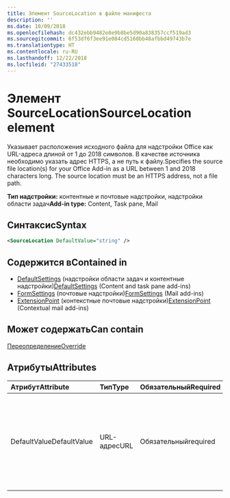 ```yaml
---
title: Элемент SourceLocation в файле манифеста
description: ''
ms.date: 10/09/2018
ms.openlocfilehash: dc432ebb9482e8e9b8be5d90a838357ccf519ad3
ms.sourcegitcommit: 6f53df6f3ee91e084cd5160bb48afbbd49743b7e
ms.translationtype: HT
ms.contentlocale: ru-RU
ms.lasthandoff: 12/22/2018
ms.locfileid: "27433518"
---
```

# <a name="sourcelocation-element"></a><span data-ttu-id="9c3f9-102">Элемент SourceLocation</span><span class="sxs-lookup"><span data-stu-id="9c3f9-102">SourceLocation element</span></span>

<span data-ttu-id="9c3f9-p101">Указывает расположения исходного файла для надстройки Office как URL-адреса длиной от 1 до 2018 символов. В качестве источника необходимо указать адрес HTTPS, а не путь к файлу.</span><span class="sxs-lookup"><span data-stu-id="9c3f9-p101">Specifies the source file location(s) for your Office Add-in as a URL between 1 and 2018 characters long. The source location must be an HTTPS address, not a file path.</span></span>

<span data-ttu-id="9c3f9-105">**Тип надстройки:** контентные и почтовые надстройки, надстройки области задач</span><span class="sxs-lookup"><span data-stu-id="9c3f9-105">**Add-in type:** Content, Task pane, Mail</span></span>

## <a name="syntax"></a><span data-ttu-id="9c3f9-106">Синтаксис</span><span class="sxs-lookup"><span data-stu-id="9c3f9-106">Syntax</span></span>

```XML
<SourceLocation DefaultValue="string" />
```

## <a name="contained-in"></a><span data-ttu-id="9c3f9-107">Содержится в</span><span class="sxs-lookup"><span data-stu-id="9c3f9-107">Contained in</span></span>

- <span data-ttu-id="9c3f9-108">[DefaultSettings](defaultsettings.md) (надстройки области задач и контентные надстройки)</span><span class="sxs-lookup"><span data-stu-id="9c3f9-108">[DefaultSettings](defaultsettings.md) (Content and task pane add-ins)</span></span>
- <span data-ttu-id="9c3f9-109">[FormSettings](formsettings.md) (почтовые надстройки)</span><span class="sxs-lookup"><span data-stu-id="9c3f9-109">[FormSettings](formsettings.md) (Mail add-ins)</span></span>
- <span data-ttu-id="9c3f9-110">[ExtensionPoint](extensionpoint.md) (контекстные почтовые надстройки)</span><span class="sxs-lookup"><span data-stu-id="9c3f9-110">[ExtensionPoint](extensionpoint.md) (Contextual mail add-ins)</span></span>

## <a name="can-contain"></a><span data-ttu-id="9c3f9-111">Может содержать</span><span class="sxs-lookup"><span data-stu-id="9c3f9-111">Can contain</span></span>

[<span data-ttu-id="9c3f9-112">Переопределение</span><span class="sxs-lookup"><span data-stu-id="9c3f9-112">Override</span></span>](override.md)

## <a name="attributes"></a><span data-ttu-id="9c3f9-113">Атрибуты</span><span class="sxs-lookup"><span data-stu-id="9c3f9-113">Attributes</span></span>

|<span data-ttu-id="9c3f9-114">**Атрибут**</span><span class="sxs-lookup"><span data-stu-id="9c3f9-114">**Attribute**</span></span>|<span data-ttu-id="9c3f9-115">**Тип**</span><span class="sxs-lookup"><span data-stu-id="9c3f9-115">**Type**</span></span>|<span data-ttu-id="9c3f9-116">**Обязательный**</span><span class="sxs-lookup"><span data-stu-id="9c3f9-116">**Required**</span></span>|<span data-ttu-id="9c3f9-117">**Описание**</span><span class="sxs-lookup"><span data-stu-id="9c3f9-117">**Description**</span></span>|
|:-----|:-----|:-----|:-----|
|<span data-ttu-id="9c3f9-118">DefaultValue</span><span class="sxs-lookup"><span data-stu-id="9c3f9-118">DefaultValue</span></span>|<span data-ttu-id="9c3f9-119">URL-адрес</span><span class="sxs-lookup"><span data-stu-id="9c3f9-119">URL</span></span>|<span data-ttu-id="9c3f9-120">Обязательный</span><span class="sxs-lookup"><span data-stu-id="9c3f9-120">required</span></span>|<span data-ttu-id="9c3f9-121">Задает значение этого параметра по умолчанию для языкового стандарта, указанного в элементе [DefaultLocale](defaultlocale.md).</span><span class="sxs-lookup"><span data-stu-id="9c3f9-121">Specifies the default value for this setting for the locale specified in the [DefaultLocale](defaultlocale.md) element.</span></span>|
